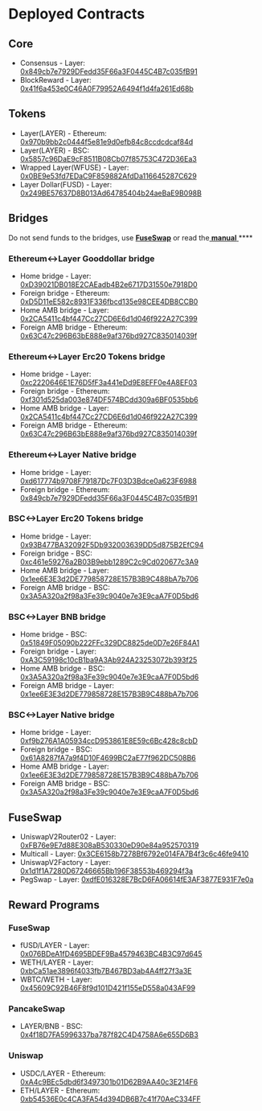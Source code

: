 # Deployed Contracts

## Core

* Consensus - Layer: [0x849cb7e7929DFedd35F66a3F0445C4B7c035fB91](https://layerscan.org/address/0x849cb7e7929DFedd35F66a3F0445C4B7c035fB91) 
* BlockReward - Layer: [0x41f6a453e0C46A0F79952A6494f1d4fa261Ed68b](https://layerscan.org/address/0x41f6a453e0C46A0F79952A6494f1d4fa261Ed68b)

## Tokens

* Layer\(LAYER\) - Ethereum: [0x970b9bb2c0444f5e81e9d0efb84c8ccdcdcaf84d](https://etherscan.io/token/0x970b9bb2c0444f5e81e9d0efb84c8ccdcdcaf84d)
* Layer\(LAYER\) - BSC: [0x5857c96DaE9cF8511B08Cb07f85753C472D36Ea3](https://bscscan.com/token/0x5857c96dae9cf8511b08cb07f85753c472d36ea3)
* Wrapped Layer\(WFUSE\) - Layer: [0x0BE9e53fd7EDaC9F859882AfdDa116645287C629](https://layerscan.org/address/0x0BE9e53fd7EDaC9F859882AfdDa116645287C629)
* Layer Dollar\(FUSD\) - Layer: [0x249BE57637D8B013Ad64785404b24aeBaE9B098B](https://layerscan.org/address/0x249BE57637D8B013Ad64785404b24aeBaE9B098B)

## Bridges

Do not send funds to the bridges, use [**FuseSwap**](https://fuseswap.com) or read the[ **manual** ](https://app.gitbook.com/@fuse-1/s/fuse-dev-docs/bridges/bridges)\*\*\*\*

### Ethereum&lt;-&gt;Layer Gooddollar bridge

* Home bridge - Layer: [0xD39021DB018E2CAEadb4B2e6717D31550e7918D0](https://layerscan.org/address/0xD39021DB018E2CAEadb4B2e6717D31550e7918D0/transactions)
* Foreign bridge - Ethereum: [0xD5D11eE582c8931F336fbcd135e98CEE4DB8CCB0](https://etherscan.io/address/0xD5D11eE582c8931F336fbcd135e98CEE4DB8CCB0)
* Home AMB bridge - Layer: [0x2CA5411c4bf447Cc27CD6E6d1d046f922A27C399](https://layerscan.org/address/0x2CA5411c4bf447Cc27CD6E6d1d046f922A27C399/transactions)
* Foreign AMB bridge - Ethereum: [0x63C47c296B63bE888e9af376bd927C835014039f](https://etherscan.io/address/0x63C47c296B63bE888e9af376bd927C835014039f)

### Ethereum&lt;-&gt;Layer Erc20 Tokens bridge

* Home bridge - Layer: [0xc2220646E1E76D5fF3a441eDd9E8EFF0e4A8EF03](https://layerscan.org/address/0xc2220646E1E76D5fF3a441eDd9E8EFF0e4A8EF03)
* Foreign bridge - Ethereum: [0xf301d525da003e874DF574BCdd309a6BF0535bb6](https://etherscan.io/address/0xf301d525da003e874DF574BCdd309a6BF0535bb6)
* Home AMB bridge - Layer: [0x2CA5411c4bf447Cc27CD6E6d1d046f922A27C399](https://layerscan.org/address/0x2CA5411c4bf447Cc27CD6E6d1d046f922A27C399/transactions)
* Foreign AMB bridge - Ethereum: [0x63C47c296B63bE888e9af376bd927C835014039f](https://etherscan.io/address/0x63C47c296B63bE888e9af376bd927C835014039f)

### Ethereum&lt;-&gt;Layer Native bridge

* Home bridge - Layer: [0xd617774b9708F79187Dc7F03D3Bdce0a623F6988](https://layerscan.org/address/0xd617774b9708F79187Dc7F03D3Bdce0a623F6988/transactions)
* Foreign bridge - Ethereum: [0x849cb7e7929DFedd35F66a3F0445C4B7c035fB91](https://etherscan.io/address/0x849cb7e7929DFedd35F66a3F0445C4B7c035fB91)

### BSC&lt;-&gt;Layer Erc20 Tokens bridge

* Home bridge - Layer: [0x93B477BA32092F5Db932003639DD5d875B2EfC94](https://layerscan.org/address/0x93B477BA32092F5Db932003639DD5d875B2EfC94/transactions)
* Foreign bridge - BSC: [0xc461e59276a2B03B9ebb1289C2c9Cd020677c3A9](https://bscscan.com/address/0xc461e59276a2B03B9ebb1289C2c9Cd020677c3A9)
* Home AMB bridge - Layer: [0x1ee6E3E3d2DE779858728E157B3B9C488bA7b706](https://layerscan.org/address/0x1ee6E3E3d2DE779858728E157B3B9C488bA7b706/transactions)
* Foreign AMB bridge - BSC: [0x3A5A320a2f98a3Fe39c9040e7e3E9caA7F0D5bd6](https://bscscan.com/address/0x3A5A320a2f98a3Fe39c9040e7e3E9caA7F0D5bd6)

### BSC&lt;-&gt;Layer BNB bridge

* Home bridge - BSC: [0x51849F05090b222FFc329DC8825de0D7e26F84A1](https://bscscan.com/address/0x51849F05090b222FFc329DC8825de0D7e26F84A1)
* Foreign bridge - Layer: [0xA3C59198c10cB1ba9A3Ab924A23253072b393f25](https://layerscan.org/address/0xA3C59198c10cB1ba9A3Ab924A23253072b393f25)
* Home AMB bridge - BSC: [0x3A5A320a2f98a3Fe39c9040e7e3E9caA7F0D5bd6](https://bscscan.com/address/0x3A5A320a2f98a3Fe39c9040e7e3E9caA7F0D5bd6)
* Foreign AMB bridge - Layer: [0x1ee6E3E3d2DE779858728E157B3B9C488bA7b706](https://layerscan.org/address/0x1ee6E3E3d2DE779858728E157B3B9C488bA7b706)

### BSC&lt;-&gt;Layer Native bridge

* Home bridge - Layer: [0xf9b276A1A05934ccD953861E8E59c6Bc428c8cbD](https://layerscan.org/address/0xf9b276A1A05934ccD953861E8E59c6Bc428c8cbD/transactions)
* Foreign bridge - BSC: [0x61A8287fA7a9f4D10F4699BC2aE77f962DC508B6](https://bscscan.com/address/0x61A8287fA7a9f4D10F4699BC2aE77f962DC508B6)
* Home AMB bridge - Layer: [0x1ee6E3E3d2DE779858728E157B3B9C488bA7b706](https://layerscan.org/address/0x1ee6E3E3d2DE779858728E157B3B9C488bA7b706)
* Foreign AMB bridge - BSC: [0x3A5A320a2f98a3Fe39c9040e7e3E9caA7F0D5bd6](https://bscscan.com/address/0x3A5A320a2f98a3Fe39c9040e7e3E9caA7F0D5bd6)

## FuseSwap

* UniswapV2Router02 - Layer: [0xFB76e9E7d88E308aB530330eD90e84a952570319](https://layerscan.org/address/0xFB76e9E7d88E308aB530330eD90e84a952570319)
* Multicall - Layer: [0x3CE6158b7278Bf6792e014FA7B4f3c6c46fe9410](https://layerscan.org/address/0x3CE6158b7278Bf6792e014FA7B4f3c6c46fe9410)
* UniswapV2Factory - Layer: [0x1d1f1A7280D67246665Bb196F38553b469294f3a](https://layerscan.org/address/0x1d1f1A7280D67246665Bb196F38553b469294f3a)
* PegSwap - Layer: [0xdfE016328E7BcD6FA06614fE3AF3877E931F7e0a](https://layerscan.org/address/0xdfE016328E7BcD6FA06614fE3AF3877E931F7e0a)

## Reward Programs

### FuseSwap

* fUSD/LAYER - Layer: [0x076BDeA1fD4695BDEF9Ba4579463BC4B3C97d645](https://layerscan.org/address/0x076BDeA1fD4695BDEF9Ba4579463BC4B3C97d645)
* WETH/LAYER - Layer: [0xbCa51ae3896f4033fb7B467BD3ab4A4ff27f3a3E](https://layerscan.org/address/0xbCa51ae3896f4033fb7B467BD3ab4A4ff27f3a3E)
* WBTC/WETH - Layer: [0x45609C92B46F8f9d101D421f155eD558a043AF99](https://layerscan.org/address/0x45609C92B46F8f9d101D421f155eD558a043AF99)

### PancakeSwap

* LAYER/BNB - BSC: [0x4f18D7FA5996337ba787f82C4D4758A6e655D6B3](https://bscscan.com/address/0x4f18D7FA5996337ba787f82C4D4758A6e655D6B3)

### Uniswap

* USDC/LAYER - Ethereum: [0xA4c9BEc5dbd6f3497301b01D62B9AA40c3E214F6](https://etherscan.io/address/0xA4c9BEc5dbd6f3497301b01D62B9AA40c3E214F6)
* ETH/LAYER - Ethereum: [0xb54536E0c4CA3FA54d394DB6B7c41f70AeC334FF](https://etherscan.io/address/0xb54536E0c4CA3FA54d394DB6B7c41f70AeC334FF)





